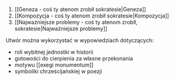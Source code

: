 1. [[Geneza - coś ty atenom zrobił sokratesie|Geneza]]
2. [[Kompozycja - coś ty atenom zrobił sokratesie|Kompozycja]]
3. [[Najważniejsze problemy - coś ty atenom zrobił, sokratesie|Najważniejsze problemy]]

Utwór można wykorzystać w wypowiedziach dotyczących:
- roli wybitnej jednostki w historii
- gotowości do cierpienia za własne przekonania
- motywu [[exegi monumentum]]
- symboliki chrześcijańskiej w poezji